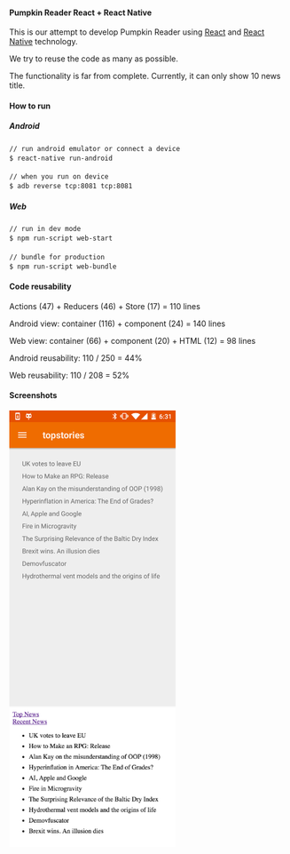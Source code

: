 #### Pumpkin Reader React + React Native
This is our attempt to develop Pumpkin Reader using [React](https://facebook.github.io/react/) and [React Native](https://facebook.github.io/react-native/) technology.

We try to reuse the code as many as possible.

The functionality is far from complete. Currently, it can only show 10 news title.

#### How to run
##### Android
```sh
// run android emulator or connect a device
$ react-native run-android

// when you run on device
$ adb reverse tcp:8081 tcp:8081
```

##### Web
```sh
// run in dev mode
$ npm run-script web-start

// bundle for production
$ npm run-script web-bundle
```

#### Code reusability
Actions (47) + Reducers (46) + Store (17) = 110 lines

Android view: container (116) + component (24) = 140 lines

Web view: container (66) + component (20) + HTML (12) = 98 lines

Android reusability: 110 / 250 = 44%

Web reusability: 110 / 208 = 52%

#### Screenshots
<img src="images/android.png" alt="Android screenshot" width="300">

<img src="images/web.png" alt="Web screenshot" width="300">
